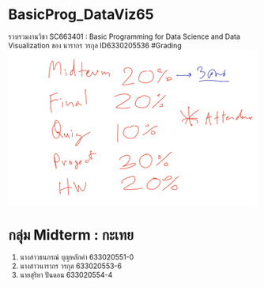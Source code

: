 # BasicProg_DataViz65
รวบรวมงานวิชา SC663401 : Basic Programming  for Data Science and Data Visualization ของ นารากร วรกุล ID6330205536
#Grading
![ggrading_image](Grading.jpg)
# กลุ่ม Midterm : กะเทย
1. นางสาวธนภรณ์ บุญหลักคำ 633020551-0
2. นางสาวนารากร วรกุล     633020553-6
3. นายสุริยา ปันดอน      633020554-4
